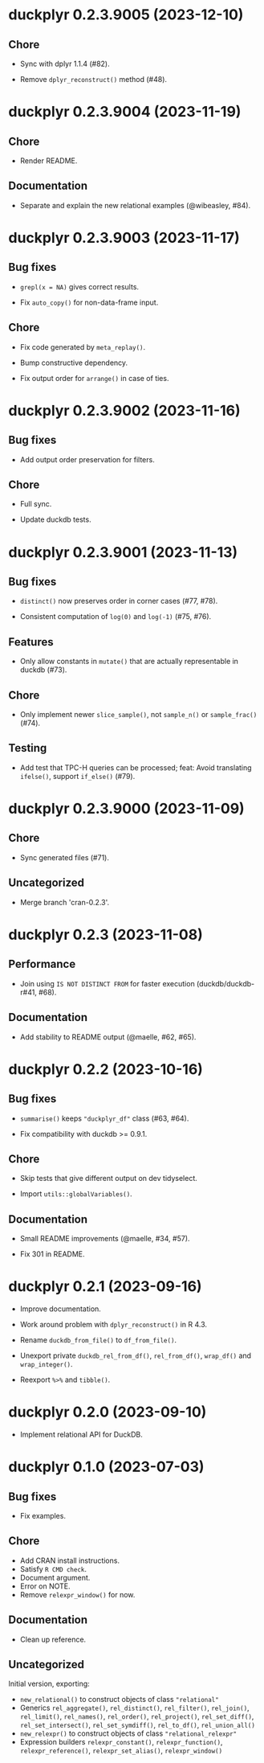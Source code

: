 <!-- NEWS.md is maintained by https://fledge.cynkra.com, contributors should not edit this file -->

# duckplyr 0.2.3.9005 (2023-12-10)

## Chore

- Sync with dplyr 1.1.4 (#82).

- Remove `dplyr_reconstruct()` method (#48).


# duckplyr 0.2.3.9004 (2023-11-19)

## Chore

  - Render README.

## Documentation

  - Separate and explain the new relational examples (@wibeasley, #84).


# duckplyr 0.2.3.9003 (2023-11-17)

## Bug fixes

  - `grepl(x = NA)` gives correct results.

  - Fix `auto_copy()` for non-data-frame input.

## Chore

  - Fix code generated by `meta_replay()`.

  - Bump constructive dependency.

  - Fix output order for `arrange()` in case of ties.


# duckplyr 0.2.3.9002 (2023-11-16)

## Bug fixes

  - Add output order preservation for filters.

## Chore

  - Full sync.

  - Update duckdb tests.


# duckplyr 0.2.3.9001 (2023-11-13)

## Bug fixes

  - `distinct()` now preserves order in corner cases (#77, #78).

  - Consistent computation of `log(0)` and `log(-1)` (#75, #76).

## Features

  - Only allow constants in `mutate()` that are actually representable in duckdb (#73).

## Chore

  - Only implement newer `slice_sample()`, not `sample_n()` or `sample_frac()` (#74).

## Testing

  - Add test that TPC-H queries can be processed; feat: Avoid translating `ifelse()`, support `if_else()` (#79).


# duckplyr 0.2.3.9000 (2023-11-09)

## Chore

  - Sync generated files (#71).

## Uncategorized

  - Merge branch 'cran-0.2.3'.


# duckplyr 0.2.3 (2023-11-08)

## Performance

- Join using `IS NOT DISTINCT FROM` for faster execution (duckdb/duckdb-r#41, #68).

## Documentation

- Add stability to README output (@maelle, #62, #65).


# duckplyr 0.2.2 (2023-10-16)

## Bug fixes

- `summarise()` keeps `"duckplyr_df"` class (#63, #64).

- Fix compatibility with duckdb \>= 0.9.1.

## Chore

- Skip tests that give different output on dev tidyselect.

- Import `utils::globalVariables()`.

## Documentation

- Small README improvements (@maelle, #34, #57).

- Fix 301 in README.


# duckplyr 0.2.1 (2023-09-16)

- Improve documentation.

- Work around problem with `dplyr_reconstruct()` in R 4.3.

- Rename `duckdb_from_file()` to `df_from_file()`.

- Unexport private `duckdb_rel_from_df()`, `rel_from_df()`, `wrap_df()` and `wrap_integer()`.

- Reexport `%>%` and `tibble()`.


# duckplyr 0.2.0 (2023-09-10)

- Implement relational API for DuckDB.


# duckplyr 0.1.0 (2023-07-03)

## Bug fixes

- Fix examples.

## Chore

- Add CRAN install instructions.
- Satisfy `R CMD check`.
- Document argument.
- Error on NOTE.
- Remove `relexpr_window()` for now.

## Documentation

- Clean up reference.

## Uncategorized

Initial version, exporting:
- `new_relational()` to construct objects of class `"relational"`
- Generics `rel_aggregate()`, `rel_distinct()`, `rel_filter()`, `rel_join()`, `rel_limit()`, `rel_names()`, `rel_order()`, `rel_project()`, `rel_set_diff()`, `rel_set_intersect()`, `rel_set_symdiff()`, `rel_to_df()`, `rel_union_all()`
- `new_relexpr()` to construct objects of class `"relational_relexpr"`
- Expression builders `relexpr_constant()`, `relexpr_function()`, `relexpr_reference()`, `relexpr_set_alias()`, `relexpr_window()`
